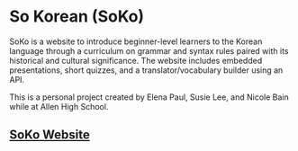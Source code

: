 # So Korean (SoKo)
SoKo is a website to introduce beginner-level learners to the Korean language through a curriculum on grammar and syntax rules paired with its historical and cultural significance. The website includes embedded presentations, short quizzes, and a translator/vocabulary builder using an API. 

This is a personal project created by Elena Paul, Susie Lee, and Nicole Bain while at Allen High School.

## [SoKo Website](https://soak-website.glitch.me/)
